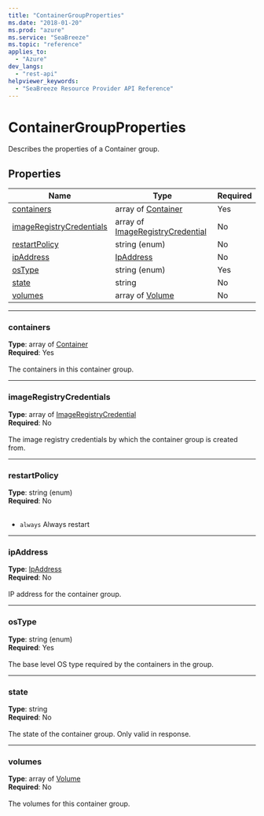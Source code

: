 ```yaml
---
title: "ContainerGroupProperties"
ms.date: "2018-01-20"
ms.prod: "azure"
ms.service: "SeaBreeze"
ms.topic: "reference"
applies_to: 
  - "Azure"
dev_langs: 
  - "rest-api"
helpviewer_keywords: 
  - "SeaBreeze Resource Provider API Reference"
---
```

# ContainerGroupProperties

Describes the properties of a Container group.

## Properties
| Name | Type | Required |
| --- | --- | --- |
| [containers](#containers) | array of [Container](seabreeze-model-container.md) | Yes |
| [imageRegistryCredentials](#imageregistrycredentials) | array of [ImageRegistryCredential](seabreeze-model-imageregistrycredential.md) | No |
| [restartPolicy](#restartpolicy) | string (enum) | No |
| [ipAddress](#ipaddress) | [IpAddress](seabreeze-model-ipaddress.md) | No |
| [osType](#ostype) | string (enum) | Yes |
| [state](#state) | string | No |
| [volumes](#volumes) | array of [Volume](seabreeze-model-volume.md) | No |

____
### containers
__Type__: array of [Container](seabreeze-model-container.md) <br/>
__Required__: Yes<br/>
<br/>
The containers in this container group.

____
### imageRegistryCredentials
__Type__: array of [ImageRegistryCredential](seabreeze-model-imageregistrycredential.md) <br/>
__Required__: No<br/>
<br/>
The image registry credentials by which the container group is created from.

____
### restartPolicy
__Type__: string (enum) <br/>
__Required__: No<br/>
<br/>
- `always` Always restart





____
### ipAddress
__Type__: [IpAddress](seabreeze-model-ipaddress.md) <br/>
__Required__: No<br/>
<br/>
IP address for the container group.

____
### osType
__Type__: string (enum) <br/>
__Required__: Yes<br/>
<br/>
The base level OS type required by the containers in the group.




____
### state
__Type__: string <br/>
__Required__: No<br/>
<br/>
The state of the container group. Only valid in response.

____
### volumes
__Type__: array of [Volume](seabreeze-model-volume.md) <br/>
__Required__: No<br/>
<br/>
The volumes for this container group.
